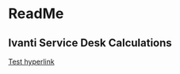 # ReadMe
## Ivanti Service Desk Calculations

[Test hyperlink](https://github.com/rmarlatt/calculations/blob/master/TEST.md)